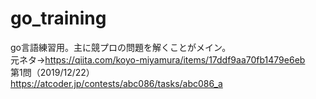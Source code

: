# go_training
go言語練習用。主に競プロの問題を解くことがメイン。
<br>
元ネタ→https://qiita.com/koyo-miyamura/items/17ddf9aa70fb1479e6eb
<br>
第1問（2019/12/22）<br>
https://atcoder.jp/contests/abc086/tasks/abc086_a